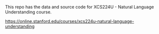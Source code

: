 This repo has the data and source code for XCS224U - Natural Language Understanding course.
 
https://online.stanford.edu/courses/xcs224u-natural-language-understanding
